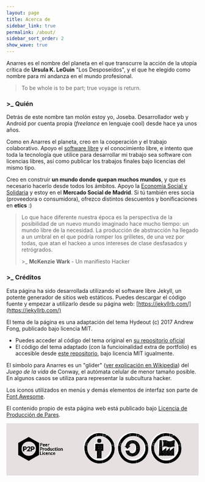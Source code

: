 ```yaml
---
layout: page
title: Acerca de
sidebar_link: true
permalink: /about/
sidebar_sort_order: 2
show_wave: true
---
```


Anarres es el nombre del planeta en el que transcurre la acción de la utopía crítica de **Ursula K. LeGuin** "Los Desposeídos", y el que he elegido como nombre para mi andanza en el mundo profesional.

> To be whole is to be part; true voyage is return.


### \>_ Quién

Detrás de este nombre tan molón estoy yo, Joseba. Desarrollador web y Android por cuenta propia (*freelance* en lenguaje cool) desde hace ya unos años. 

Como en Anarres el planeta, creo en la cooperación y el trabajo colaborativo. Apoyo el [software libre](https://www.gnu.org/philosophy/free-sw.es.html#content) y el conocimiento libre, e intento que toda la tecnología que utilice para desarrollar mi trabajo sea software con licencias libres, así como publicar los trabajos finales bajo licencias del mismo tipo.

Creo en construir **un mundo donde quepan muchos mundos**, y que es necesario hacerlo desde todos los ámbitos. Apoyo la [Economía Social y Solidaria](https://www.economiasolidaria.org/) y estoy en el **Mercado Social de Madrid**. Si tú también eres socia (proveedora o consumidora), ofrezco distintos descuentos y bonificaciones en **etics** :)


> Lo que hace diferente nuestra época es la perspectiva de la posibilidad de un nuevo mundo imaginado hace mucho tiempo: un mundo libre de la necesidad. La pro­ducción de abstracción ha llegado a un umbral en el que podría romper los grilletes, de una vez por todas, que atan el hackeo a unos intereses de clase desfasados y retrógra­dos. 
>
> \>_ **McKenzie Wark** - Un manifiesto Hacker


### \>_ Créditos

Esta página ha sido desarrollada utilizando el software libre Jekyll, un potente generador de sitios web estáticos. Puedes descargar el código fuente y empezar a utilizarlo desde su página web: [https://jekyllrb.com/](https://jekyllrb.com/)

El tema de la página es una adaptación del tema Hydeout (c) 2017 Andrew Fong, publicado bajo licencia MIT.
* Puedes acceder al código del tema original en [su repositorio oficial](https://github.com/fongandrew/hydeout)
* El código del tema adaptado (con la funcioinalidad extra de portfolio) es accesible desde [este repositorio](https://github.com/jjoseba/Anarres), bajo licencia MIT igualmente.

El símbolo para Anarres es un "glider" ([ver explicación en Wikipedia](https://en.wikipedia.org/wiki/Glider_(Conway%27s_Life))) del *Juego de la vida* de Conway, el autómata celular de menor tamaño posible. En algunos casos se utiliza para representar la subcultura hacker.

Los iconos utilizados en menús y demás elementos de interfaz son parte de [Font Awesome](https://fontawesome.com/).

El contenido propio de esta página web está publicado bajo [Licencia de Producción de Pares](https://endefensadelsl.org/ppl_deed_es.html).

![Peer 2 Peer License](/assets/img/peer2peer-license.jpg)

